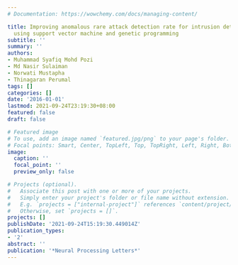 ```yaml
---
# Documentation: https://wowchemy.com/docs/managing-content/

title: Improving anomalous rare attack detection rate for intrusion detection system
  using support vector machine and genetic programming
subtitle: ''
summary: ''
authors:
- Muhammad Syafiq Mohd Pozi
- Md Nasir Sulaiman
- Norwati Mustapha
- Thinagaran Perumal
tags: []
categories: []
date: '2016-01-01'
lastmod: 2021-09-24T23:19:30+08:00
featured: false
draft: false

# Featured image
# To use, add an image named `featured.jpg/png` to your page's folder.
# Focal points: Smart, Center, TopLeft, Top, TopRight, Left, Right, BottomLeft, Bottom, BottomRight.
image:
  caption: ''
  focal_point: ''
  preview_only: false

# Projects (optional).
#   Associate this post with one or more of your projects.
#   Simply enter your project's folder or file name without extension.
#   E.g. `projects = ["internal-project"]` references `content/project/deep-learning/index.md`.
#   Otherwise, set `projects = []`.
projects: []
publishDate: '2021-09-24T15:19:30.449014Z'
publication_types:
- '2'
abstract: ''
publication: '*Neural Processing Letters*'
---
```

